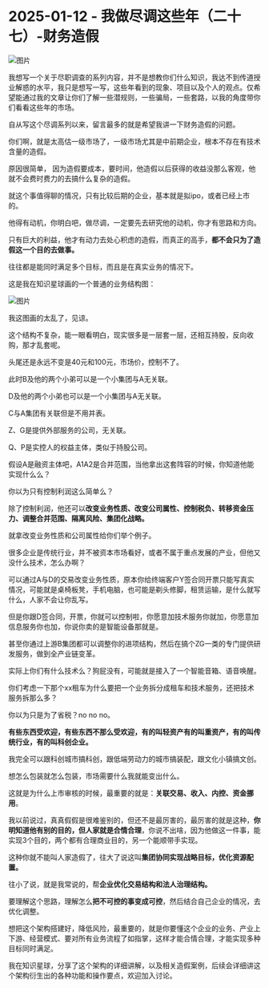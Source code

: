 # 2025-01-12 - 我做尽调这些年（二十七）-财务造假

![图片](https://mmbiz.qpic.cn/mmbiz_jpg/JTrAVGgvYRFO1Y7qCC1wicwKVd241bHkR5MnzqX0Vw33EcNqxwUeDa43JSTNCG5Dic6UmVozBbVibEwyCOqSj7fZQ/640?wx_fmt=jpeg&from=appmsg&tp=webp&wxfrom=5&wx_lazy=1)

我想写一个关于尽职调查的系列内容，并不是想教你们什么知识，我达不到传道授业解惑的水平，我只是想写一写，这些年看到的现象、项目以及个人的观点。仅希望能通过我的文章让你们了解一些潜规则，一些骗局，一些套路，以我的角度带你们看看这些年的市场。

自从写这个尽调系列以来，留言最多的就是希望我讲一下财务造假的问题。

你们啊，就是太高估一级市场了，一级市场尤其是中前期企业，根本不存在有技术含量的造假。

原因很简单， 因为造假要成本，要时间，他造假以后获得的收益没那么客观，他就不会费时费力的去搞什么复杂的造假。

就这个事值得聊的情况，只有比较后期的企业，基本就是拟ipo，或者已经上市的。

他得有动机，你明白吧，做尽调，一定要先去研究他的动机，你才有思路和方向。

只有巨大的利益，他才有动力去处心积虑的造假，而真正的高手，**都不会只为了造假这一个目的去做事。**

往往都是能同时满足多个目标，而且是在真实业务的情况下。

这是我在知识星球画的一个普通的业务结构图：

![图片](https://mmbiz.qpic.cn/mmbiz_png/JTrAVGgvYRFO1Y7qCC1wicwKVd241bHkR7GlcWhoM9f3KXrJ4TCSgUUAIePjKmGJnE8YzY7rhvtJSp86icOtHiaWA/640?wx_fmt=png&from=appmsg&tp=webp&wxfrom=5&wx_lazy=1)

我这图画的太乱了，见谅。

这个结构不复杂，能一眼看明白，现实很多是一层套一层，还相互持股，反向收购，那才乱套呢。

头尾还是永远不变是40元和100元，市场价，控制不了。

此时B及他的两个小弟可以是一个小集团与A无关联。

D及他的两个小弟也可以是一个小集团与A无关联。

C与A集团有关联但是不用并表。

Z、G是提供外部服务的公司，无关联。

Q、P是实控人的权益主体，类似于持股公司。

假设A是融资主体吧，A1A2是合并范围，当他拿出这套阵容的时候，你知道他能实现什么么？

你以为只有控制利润这么简单么？

除了控制利润，他还可以**改变业务性质、改变公司属性、控制税负、转移资金压力、调整合并范围、隔离风险、集团化战略。**

就拿改变业务性质和公司属性给你们举个例子。

很多企业是传统行业，并不被资本市场看好，或者不属于重点发展的产业，但他又没什么技术，怎么办啊？

可以通过A与D的交易改变业务性质，原本你给终端客户Y签合同开票只能写真实情况，可能就是桌椅板凳，手机电脑，也可能是剃头修脚，租赁运输，是什么就写什么，人家不会让你乱写。

但是你跟D签合同，开票，你就可以控制啦，你愿意加技术服务你就加，你愿意加信息服务你也加，你说你卖的是智能设备那就是。

甚至你通过上游B集团都可以调整你的进项结构，然后在搞个ZG一类的专门提供研发服务，做到全产业链变革。

实际上你们有什么技术么？狗屁没有，可能就是接入了一个智能音箱、语音唤醒。

你们考虑一下那个xx租车为什么要把一个业务拆分成租车和技术服务，还把技术服务拆那么多？

你以为只是为了省税？no no no。

**有些东西受欢迎，有些东西不那么受欢迎，有的叫轻资产有的叫重资产，有的叫传统行业，有的叫科创企业。**

我完全可以跟科创城市搞科创，跟低端劳动力的城市搞装配，跟文化小镇搞文创。

想怎么包装就怎么包装，市场需要什么我就能变出什么。

这就是为什么上市审核的时候，最重要的就是：**关联交易、收入、内控、资金挪用**。

我以前说过，真真假假是很难鉴别的，但还不是最厉害的，最厉害的就是这种，**你明知道他有别的目的，但人家就是合情合理**，你说不出啥，因为他做这一件事，能实现3个目的，两个都有合理商业目的，另一个能顺带手实现。

这种你就不能叫人家造假了，往大了说这叫**集团协同实现战略目标，优化资源配置。**

往小了说，就是我常说的，帮**企业优化交易结构和法人治理结构。**

要理解这个思路，理解怎么**把不可控的事变成可控**，然后结合自己企业的情况，去优化调整。

想把这个架构搭建好，降低风险，最重要的，就是你要懂这个企业的业务、产业上下游、经营模式、要对所有业务流程了如指掌，这样才能合情合理，才能实现多种目标同时满足。

我在知识星球，分享了这个架构的详细讲解，以及相关造假案例，后续会详细讲这个架构衍生出的各种功能和操作要点，欢迎加入讨论。